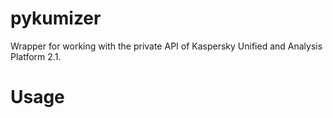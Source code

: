 # pykumizer
 Wrapper for working with the private API of Kaspersky Unified and Analysis Platform 2.1.
# Usage

 
